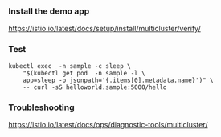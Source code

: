 ### Install the demo app


https://istio.io/latest/docs/setup/install/multicluster/verify/



### Test 

```
kubectl exec  -n sample -c sleep \
    "$(kubectl get pod  -n sample -l \
    app=sleep -o jsonpath='{.items[0].metadata.name}')" \
    -- curl -sS helloworld.sample:5000/hello
```


### Troubleshooting

https://istio.io/latest/docs/ops/diagnostic-tools/multicluster/